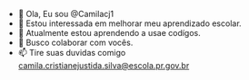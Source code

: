 - 👋 Ola, Eu sou @Camilacj1
- 👀 Estou interessada em melhorar meu aprendizado escolar.
- 🌱 Atualmente estou aprendendo a usae codígos.
- 💞️ Busco colaborar com vocês.
- 📫 Tire suas duvidas comigo camila.cristianejustida.silva@escola.pr.gov.br

<!---
Camilacj1/Camilacj1 is a ✨ special ✨ repository because its `README.md` (this file) appears on your GitHub profile.
You can click the Preview link to take a look at your changes.
--->
